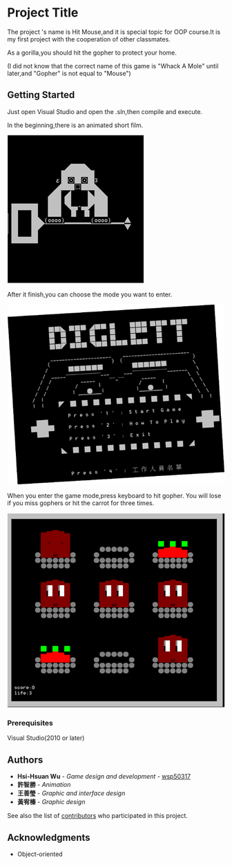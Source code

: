 
# Project Title

The project 's name is Hit Mouse,and it is special topic for OOP course.It is my first project with the cooperation of other classmates.

As a gorilla,you should hit the gopher to protect your home.

(I did not know that the correct name of this game is "Whack A Mole" until later,and "Gopher" is not equal to "Mouse") 

## Getting Started

Just open Visual Studio and open the .sln,then compile and execute.

In the beginning,there is an animated short film.

![image](https://github.com/wsp50317/Hit-mouse/blob/master/ReadMePicture/character.png)

After it finish,you can choose the mode you want to enter.

![image](https://github.com/wsp50317/Hit-mouse/blob/master/ReadMePicture/title.png)

When you enter the game mode,press keyboard to hit gopher.
You will lose if you miss gophers or hit the carrot for three times.

![image](https://github.com/wsp50317/Hit-mouse/blob/master/ReadMePicture/gaming.png)

### Prerequisites

Visual Studio(2010 or later)

## Authors

* **Hsi-Hsuan Wu** - *Game design and development* - [wsp50317](https://github.com/wsp50317)
* **許智勝** - *Animation*
* **王善瑩** - *Graphic and interface design*
* **黃宥榛** - *Graphic design*

See also the list of [contributors](https://github.com/your/project/contributors) who participated in this project.

## Acknowledgments

* Object-oriented
